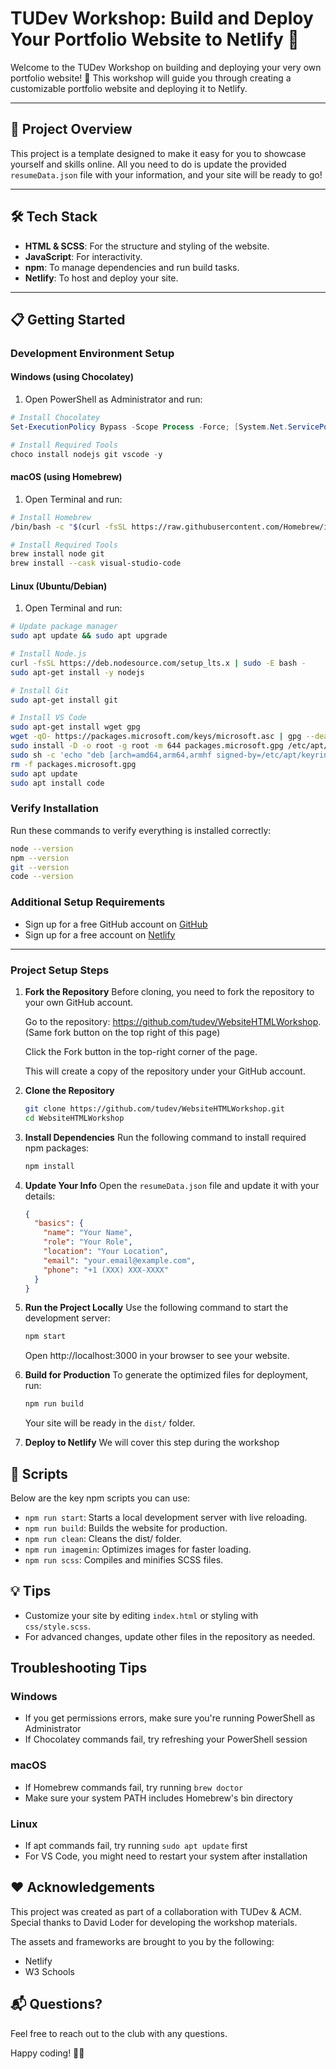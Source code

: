 # TUDev Workshop: Build and Deploy Your Portfolio Website to Netlify 🚀

Welcome to the TUDev Workshop on building and deploying your very own portfolio website! 🎉 This workshop will guide you through creating a customizable portfolio website and deploying it to Netlify.

---

## 🚀 Project Overview

This project is a template designed to make it easy for you to showcase yourself and skills online. All you need to do is update the provided `resumeData.json` file with your information, and your site will be ready to go!

---

## 🛠 Tech Stack

- **HTML & SCSS**: For the structure and styling of the website.
- **JavaScript**: For interactivity.
- **npm**: To manage dependencies and run build tasks.
- **Netlify**: To host and deploy your site.

---

## 📋 Getting Started

### Development Environment Setup

#### Windows (using Chocolatey)

1. Open PowerShell as Administrator and run:

```powershell
# Install Chocolatey
Set-ExecutionPolicy Bypass -Scope Process -Force; [System.Net.ServicePointManager]::SecurityProtocol = [System.Net.ServicePointManager]::SecurityProtocol -bor 3072; iex ((New-Object System.Net.WebClient).DownloadString('https://community.chocolatey.org/install.ps1'))

# Install Required Tools
choco install nodejs git vscode -y
```

#### macOS (using Homebrew)

1. Open Terminal and run:

```bash
# Install Homebrew
/bin/bash -c "$(curl -fsSL https://raw.githubusercontent.com/Homebrew/install/HEAD/install.sh)"

# Install Required Tools
brew install node git
brew install --cask visual-studio-code
```

#### Linux (Ubuntu/Debian)

1. Open Terminal and run:

```bash
# Update package manager
sudo apt update && sudo apt upgrade

# Install Node.js
curl -fsSL https://deb.nodesource.com/setup_lts.x | sudo -E bash -
sudo apt-get install -y nodejs

# Install Git
sudo apt-get install git

# Install VS Code
sudo apt-get install wget gpg
wget -qO- https://packages.microsoft.com/keys/microsoft.asc | gpg --dearmor > packages.microsoft.gpg
sudo install -D -o root -g root -m 644 packages.microsoft.gpg /etc/apt/keyrings/packages.microsoft.gpg
sudo sh -c 'echo "deb [arch=amd64,arm64,armhf signed-by=/etc/apt/keyrings/packages.microsoft.gpg] https://packages.microsoft.com/repos/code stable main" > /etc/apt/sources.list.d/vscode.list'
rm -f packages.microsoft.gpg
sudo apt update
sudo apt install code
```

### Verify Installation

Run these commands to verify everything is installed correctly:

```bash
node --version
npm --version
git --version
code --version
```

### Additional Setup Requirements

- Sign up for a free GitHub account on [GitHub](https://github.com/)
- Sign up for a free account on [Netlify](https://www.netlify.com/)

---

### Project Setup Steps

1. **Fork the Repository**
   Before cloning, you need to fork the repository to your own GitHub account.

   Go to the repository: https://github.com/tudev/WebsiteHTMLWorkshop. (Same fork button on the top right of this page)

   Click the Fork button in the top-right corner of the page.

   This will create a copy of the repository under your GitHub account.

2. **Clone the Repository**

   ```bash
   git clone https://github.com/tudev/WebsiteHTMLWorkshop.git
   cd WebsiteHTMLWorkshop
   ```

3. **Install Dependencies**
   Run the following command to install required npm packages:

   ```bash
   npm install
   ```

4. **Update Your Info**
   Open the `resumeData.json` file and update it with your details:

   ```json
   {
     "basics": {
       "name": "Your Name",
       "role": "Your Role",
       "location": "Your Location",
       "email": "your.email@example.com",
       "phone": "+1 (XXX) XXX-XXXX"
     }
   }
   ```

5. **Run the Project Locally**
   Use the following command to start the development server:

   ```bash
   npm start
   ```

   Open http://localhost:3000 in your browser to see your website.

6. **Build for Production**
   To generate the optimized files for deployment, run:

   ```bash
   npm run build
   ```

   Your site will be ready in the `dist/` folder.

7. **Deploy to Netlify**
   We will cover this step during the workshop

## 📜 Scripts

Below are the key npm scripts you can use:

- `npm run start`: Starts a local development server with live reloading.
- `npm run build`: Builds the website for production.
- `npm run clean`: Cleans the dist/ folder.
- `npm run imagemin`: Optimizes images for faster loading.
- `npm run scss`: Compiles and minifies SCSS files.

## 💡 Tips

- Customize your site by editing `index.html` or styling with `css/style.scss`.
- For advanced changes, update other files in the repository as needed.

## Troubleshooting Tips

### Windows

- If you get permissions errors, make sure you're running PowerShell as Administrator
- If Chocolatey commands fail, try refreshing your PowerShell session

### macOS

- If Homebrew commands fail, try running `brew doctor`
- Make sure your system PATH includes Homebrew's bin directory

### Linux

- If apt commands fail, try running `sudo apt update` first
- For VS Code, you might need to restart your system after installation

## ❤️ Acknowledgements

This project was created as part of a collaboration with TUDev & ACM. Special thanks to David Loder for developing the workshop materials.

The assets and frameworks are brought to you by the following:

- Netlify
- W3 Schools

## 📬 Questions?

Feel free to reach out to the club with any questions.

Happy coding! 🎨✨
